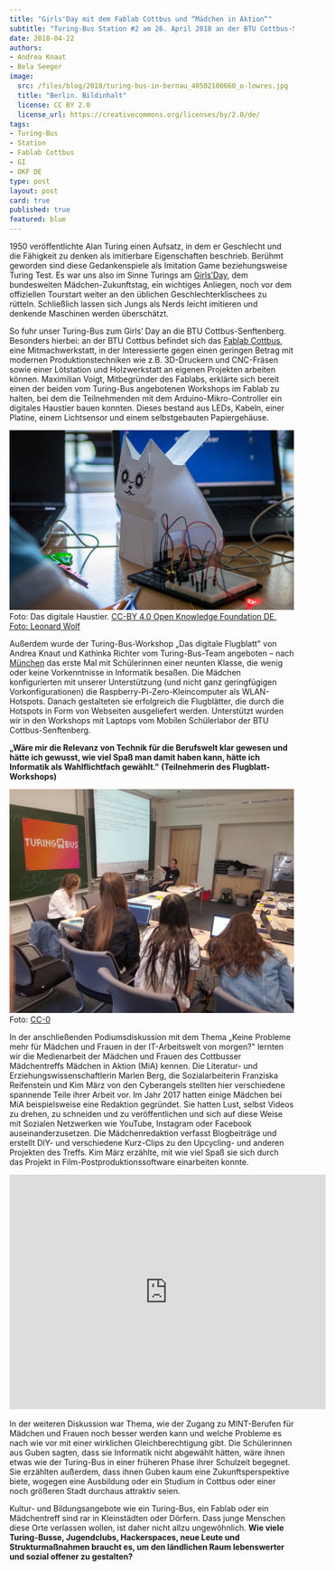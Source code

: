 ```yaml
---
title: "Girls'Day mit dem Fablab Cottbus und “Mädchen in Aktion“"
subtitle: "Turing-Bus Station #2 am 26. April 2018 an der BTU Cottbus-Senftenberg, Brandenburg mit 11 Schülerinnen (15-16 Jahre)"
date: 2018-04-22
authors:
- Andrea Knaut
- Bela Seeger
image:
  src: /files/blog/2018/turing-bus-in-bernau_40502100660_o-lowres.jpg
  title: "Berlin. Bildinhalt"
  license: CC BY 2.0
  license_url: https://creativecommons.org/licenses/by/2.0/de/
tags:
- Turing-Bus
- Station
- Fablab Cottbus
- GI
- OKF DE
type: post
layout: post
card: true
published: true
featured: blue
---
```



1950 veröffentlichte Alan Turing einen Aufsatz, in dem er Geschlecht und die Fähigkeit zu denken als imitierbare Eigenschaften beschrieb. Berühmt geworden sind diese Gedankenspiele als Imitation Game beziehungsweise Turing Test. Es war uns also im Sinne Turings am [Girls’Day](https://www.girls-day.de/), dem bundesweiten Mädchen-Zukunftstag, ein wichtiges Anliegen, noch vor dem offiziellen Tourstart weiter an den üblichen Geschlechterklischees zu rütteln. Schließlich lassen sich Jungs als Nerds leicht imitieren und denkende Maschinen werden überschätzt.

So fuhr unser Turing-Bus zum Girls’ Day an die BTU Cottbus-Senftenberg. Besonders hierbei: an der BTU Cottbus befindet sich das [Fablab Cottbus](http://blog.fablab-cottbus.de/), eine Mitmachwerkstatt, in der Interessierte gegen einen geringen Betrag mit modernen Produktionstechniken wie z.B. 3D-Druckern und CNC-Fräsen sowie einer Lötstation und Holzwerkstatt an eigenen Projekten arbeiten können. Maximilian Voigt, Mitbegründer des Fablabs, erklärte sich bereit einen der beiden vom Turing-Bus angebotenen Workshops im Fablab zu halten, bei dem die Teilnehmenden mit dem Arduino-Mikro-Controller ein digitales Haustier bauen konnten. Dieses bestand aus LEDs, Kabeln, einer Platine, einem Lichtsensor und einem selbstgebauten Papiergehäuse.

![Turing-Bus in Bernau](/files/blog/2018/turing-bus-in-bernau_40502100660_o-lowres.jpg)
Foto: Das digitale Haustier. <a href="https://www.flickr.com/photos/okfde/40502100660/in/album-72157667278897527/">CC-BY 4.0 Open Knowledge Foundation DE, Foto: Leonard Wolf</a>

Außerdem wurde der Turing-Bus-Workshop „Das digitale Flugblatt" von Andrea Knaut und Kathinka Richter vom Turing-Bus-Team angeboten – nach [München](/2018-04-22-Digitales-Flubgblatt-in-Muenchen.md) das erste Mal mit Schülerinnen einer neunten Klasse, die wenig oder keine Vorkenntnisse in Informatik besaßen. Die Mädchen konfigurierten mit unserer Unterstützung (und nicht ganz geringfügigen Vorkonfigurationen) die Raspberry-Pi-Zero-Kleincomputer als WLAN-Hotspots. Danach gestalteten sie erfolgreich die Flugblätter, die durch die Hotspots in Form von Webseiten ausgeliefert werden. Unterstützt wurden wir in den Workshops mit Laptops vom Mobilen Schülerlabor der BTU Cottbus-Senftenberg.

**„Wäre mir die Relevanz von Technik für die Berufswelt klar gewesen und hätte ich gewusst, wie viel Spaß man damit haben kann, hätte ich Informatik als Wahlflichtfach gewählt." (Teilnehmerin des Flugblatt-Workshops)**

![Turing-Bus in Cottbus](/files/blog/2018/20180426_112451.jpg)
Foto: <a href="https://creativecommons.org/choose/zero/?lang=de">CC-0</a>


In der anschließenden Podiumsdiskussion mit dem Thema „Keine Probleme mehr für Mädchen und Frauen in der IT-Arbeitswelt von morgen?" lernten wir die Medienarbeit der Mädchen und Frauen des Cottbusser Mädchentreffs Mädchen in Aktion (MiA) kennen. Die Literatur- und Erziehungswissenschaftlerin Marlen Berg, die Sozialarbeiterin Franziska Reifenstein und Kim März von den Cyberangels stellten hier verschiedene spannende Teile ihrer Arbeit vor. Im Jahr 2017 hatten einige Mädchen bei MiA beispielsweise eine Redaktion gegründet. Sie hatten Lust, selbst Videos zu drehen, zu schneiden und zu veröffentlichen und sich auf diese Weise mit Sozialen Netzwerken wie YouTube, Instagram oder Facebook auseinanderzusetzen. Die Mädchenredaktion verfasst Blogbeiträge und erstellt DIY- und verschiedene Kurz-Clips zu den Upcycling- und anderen Projekten des Treffs. Kim März erzählte, mit wie viel Spaß sie sich durch das Projekt in Film-Postproduktionssoftware einarbeiten konnte.

<iframe width="560" height="415" src="https://www.youtube.com/embed/Zcz7VDMcCIg" frameborder="0" allow="accelerometer; autoplay; encrypted-media; gyroscope; picture-in-picture" allowfullscreen></iframe>

In der weiteren Diskussion war Thema, wie der Zugang zu MINT-Berufen für Mädchen und Frauen noch besser werden kann und welche Probleme es nach wie vor mit einer wirklichen Gleichberechtigung gibt. Die Schülerinnen aus Guben sagten, dass sie Informatik nicht abgewählt hätten, wäre ihnen etwas wie der Turing-Bus in einer früheren Phase ihrer Schulzeit begegnet. Sie erzählten außerdem, dass ihnen Guben kaum eine Zukunftsperspektive biete, wogegen eine Ausbildung oder ein Studium in Cottbus oder einer noch größeren Stadt durchaus attraktiv seien.

Kultur- und Bildungsangebote wie ein Turing-Bus, ein Fablab oder ein Mädchentreff sind rar in Kleinstädten oder Dörfern. Dass junge Menschen diese Orte verlassen wollen, ist daher nicht allzu ungewöhnlich. **Wie viele Turing-Busse, Jugendclubs, Hackerspaces, neue Leute und Strukturmaßnahmen braucht es, um den ländlichen Raum lebenswerter und sozial offener zu gestalten?**
